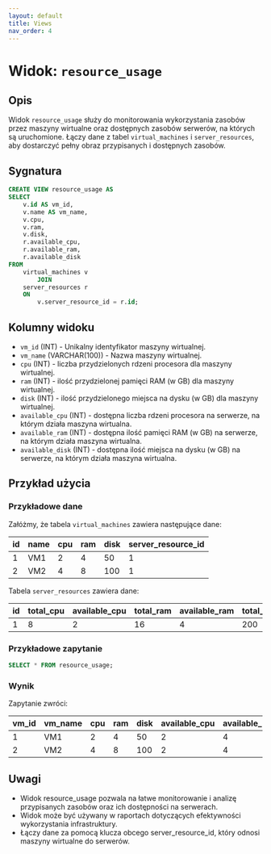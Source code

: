 ```yaml
---
layout: default
title: Views
nav_order: 4
---
```


# Widok: `resource_usage`

## Opis
Widok `resource_usage` służy do monitorowania wykorzystania zasobów przez maszyny wirtualne oraz dostępnych zasobów serwerów, na których są uruchomione. Łączy dane z tabel `virtual_machines` i `server_resources`, aby dostarczyć pełny obraz przypisanych i dostępnych zasobów.

## Sygnatura
```sql
CREATE VIEW resource_usage AS
SELECT
    v.id AS vm_id,
    v.name AS vm_name,
    v.cpu,
    v.ram,
    v.disk,
    r.available_cpu,
    r.available_ram,
    r.available_disk
FROM
    virtual_machines v
        JOIN
    server_resources r
    ON
        v.server_resource_id = r.id;
```

## Kolumny widoku

- `vm_id` (INT) - Unikalny identyfikator maszyny wirtualnej.
- `vm_name` (VARCHAR(100)) - Nazwa maszyny wirtualnej.
- `cpu` (INT) - liczba przydzielonych rdzeni procesora dla maszyny wirtualnej.
- `ram` (INT) - ilość przydzielonej pamięci RAM (w GB) dla maszyny wirtualnej.
- `disk` (INT) - ilość przydzielonego miejsca na dysku (w GB) dla maszyny wirtualnej.
- `available_cpu` (INT) - dostępna liczba rdzeni procesora na serwerze, na którym działa maszyna wirtualna.
- `available_ram` (INT) - dostępna ilość pamięci RAM (w GB) na serwerze, na którym działa maszyna wirtualna.
- `available_disk` (INT) - dostępna ilość miejsca na dysku (w GB) na serwerze, na którym działa maszyna wirtualna.

## Przykład użycia

### Przykładowe dane

Załóżmy, że tabela `virtual_machines` zawiera następujące dane:

| id | name | cpu | ram | disk | server_resource_id |
|----|-----|-----|-----|------|--------------------|
| 1  | VM1 | 2   | 4   | 50   | 1                  |
| 2  | VM2 | 4   | 8   | 100  | 1                  |

Tabela `server_resources` zawiera dane:

| id | total_cpu | available_cpu | total_ram | available_ram | total_disk | available_disk |
|----|-----------|---------------|-----------|---------------|------------|----------------|
| 1  | 8         | 2             | 16        | 4             | 200        | 50             |

### Przykładowe zapytanie

```sql
SELECT * FROM resource_usage;
```

### Wynik

Zapytanie zwróci:

| vm_id | vm_name | cpu | ram | disk | available_cpu | available_ram | available_disk |
|-------|---------|-----|-----|------|---------------|---------------|----------------|
| 1     | VM1     | 2   | 4   | 50   | 2             | 4             | 50             |
| 2     | VM2     | 4   | 8   | 100  | 2             | 4             | 50             |


## Uwagi

- Widok resource_usage pozwala na łatwe monitorowanie i analizę przypisanych zasobów oraz ich dostępności na serwerach.
- Widok może być używany w raportach dotyczących efektywności wykorzystania infrastruktury.
- Łączy dane za pomocą klucza obcego server_resource_id, który odnosi maszyny wirtualne do serwerów.